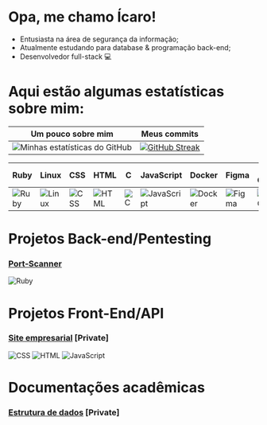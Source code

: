 # Opa, me chamo Ícaro!
 - Entusiasta na área de segurança da informação;
 - Atualmente estudando para database & programação back-end;
 - Desenvolvedor full-stack 💻

# Aqui estão algumas estatísticas sobre mim:

| Um pouco sobre mim | Meus commits |
|:------------------:|:-----------------:|
| ![Minhas estatísticas do GitHub](https://github-readme-stats.vercel.app/api?username=icrossu&show_icons=true&theme=radical) | [![GitHub Streak](https://github-readme-streak-stats.herokuapp.com/?user=icrossu&theme=radical)](https://git.io/streak-stats) |

| Ruby | Linux | CSS | HTML | C | JavaScript | Docker | Figma | VS Code | PostgreSQL |
|------|-------|-----|------|---|------------|--------|-------|---------|------------|
| ![Ruby](https://img.shields.io/badge/-Ruby-red?logo=ruby&logoColor=white) | ![Linux](https://img.shields.io/badge/-Linux-black?logo=linux&logoColor=white) | ![CSS](https://img.shields.io/badge/-CSS3-blue?logo=css3&logoColor=white) | ![HTML](https://img.shields.io/badge/-HTML5-orange?logo=html5&logoColor=white) | ![C](https://img.shields.io/badge/-C-blue?logo=c&logoColor=white) | ![JavaScript](https://img.shields.io/badge/-JavaScript-yellow?logo=javascript&logoColor=white) | ![Docker](https://img.shields.io/badge/-Docker-blue?logo=docker&logoColor=white) | ![Figma](https://img.shields.io/badge/-Figma-black?logo=figma&logoColor=white) | ![VS Code](https://img.shields.io/badge/-VS_Code-blue?logo=visual-studio-code&logoColor=white) | ![PostgreSQL](https://img.shields.io/badge/-PostgreSQL-blue?logo=postgresql&logoColor=white)

# Projetos Back-end/Pentesting
### [Port-Scanner](https://github.com/icrossu/Ruby-Port_scanner.git) 
![Ruby](https://img.shields.io/badge/-Ruby-red?logo=ruby&logoColor=white)

# Projetos Front-End/API
### [Site empresarial](https://github.com/icrossu/Work_MultiGeosite.git) [Private]
![CSS](https://img.shields.io/badge/-CSS3-blue?logo=css3&logoColor=white) 
![HTML](https://img.shields.io/badge/-HTML5-orange?logo=html5&logoColor=white) 
![JavaScript](https://img.shields.io/badge/-JavaScript-yellow?logo=javascript&logoColor=white)

# Documentações acadêmicas
### [Estrutura de dados](https://github.com/icrossu/Data_struct.git) [Private]
